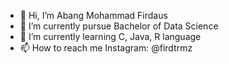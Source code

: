 - 👋 Hi, I’m Abang Mohammad Firdaus
- 👀 I’m currently pursue Bachelor of Data Science
- 🌱 I’m currently learning C, Java, R language
- 📫 How to reach me Instagram: @firdtrmz

<!---
firdtrmz/firdtrmz is a ✨ special ✨ repository because its `README.md` (this file) appears on your GitHub profile.
You can click the Preview link to take a look at your changes.
--->
